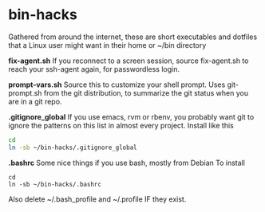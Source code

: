 bin-hacks
=========

Gathered from around the internet, these are short executables and 
dotfiles that a Linux user might want in their home or
 ~/bin directory

**fix-agent.sh** If you reconnect to a screen session, source
  fix-agent.sh to reach your ssh-agent again, for passwordless login.

**prompt-vars.sh** Source this to customize your shell prompt. Uses
  git-prompt.sh from the git distribution, to summarize the git status
  when you are in a git repo.

**.gitignore_global** If you use emacs, rvm or rbenv, you probably want git
  to ignore the patterns on this list in almost every project.
  Install like this
  ```bash
cd
ln -sb ~/bin-hacks/.gitignore_global 
```

**.bashrc** Some nice things if you use bash, mostly from Debian
To install
```
cd
ln -sb ~/bin-hacks/.bashrc
```
Also delete ~/.bash_profile and ~/.profile IF they exist.

